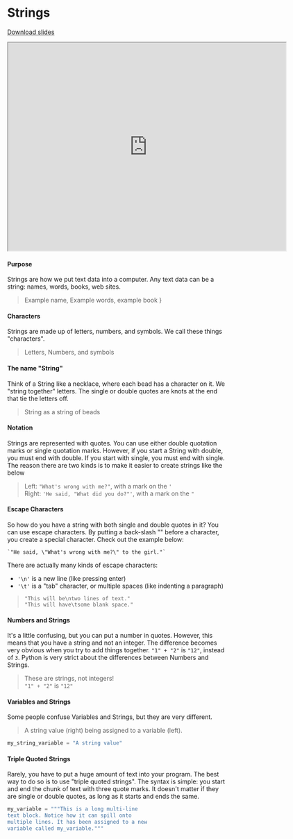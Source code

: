 # Strings

[Download slides](Strings.pdf)


<iframe style="width: 640px; height: 480px;" width="300" height="150" allowfullscreen="allowfullscreen" webkitallowfullscreen="webkitallowfullscreen" mozallowfullscreen="mozallowfullscreen"
title="Introduction.pdf"
src="https://www.youtube.com/embed/daoY8lLoSAk?feature=oembed&amp;rel=0" ></iframe>


#### Purpose

Strings are how we put text data into a computer.
Any text data can be a string: names, words, books, web sites.

> Example name, Example words, example book }

#### Characters

Strings are made up of letters, numbers, and symbols.
We call these things "characters".

> Letters, Numbers, and symbols

#### The name "String"

Think of a String like a necklace, where each bead has a character on it.
We "string together" letters.
The single or double quotes are knots at the end that tie the letters off.

> String as a string of beads

#### Notation

Strings are represented with quotes.
You can use either double quotation marks or single quotation marks.
However, if you start a String with double, you must end with double.
If you start with single, you must end with single.
The reason there are two kinds is to make it easier to create strings like the below

> Left: `"What's wrong with me?"`, with a mark on the `'`  
> Right: `'He said, "What did you do?"'`, with a mark on the `"`

#### Escape Characters

So how do you have a string with both single and double quotes in it?
You can use escape characters.
By putting a back-slash "\" before a character, you create a special character.
Check out the example below:

    `"He said, \"What's wrong with me?\" to the girl."`

There are actually many kinds of escape characters:

* `'\n'` is a new line (like pressing enter)
* `'\t'` is a "tab" character, or multiple spaces (like indenting a paragraph)

> `"This will be\ntwo lines of text."`  
> `"This will have\tsome blank space."`

#### Numbers and Strings

It's a little confusing, but you can put a number in quotes.
However, this means that you have a string and not an integer.
The difference becomes very obvious when you try to add things together.
`"1" + "2"` is `"12"`, instead of `3`.
Python is very strict about the differences between Numbers and Strings.

> These are strings, not integers!  
> `"1" + "2"` is `"12"`

#### Variables and Strings

Some people confuse Variables and Strings, but they are very different.

> A string value (right) being assigned to a variable (left).

```python
my_string_variable = "A string value"
```

#### Triple Quoted Strings

Rarely, you have to put a huge amount of text into your program. The best way
to do so is to use "triple quoted strings". The syntax is simple: you start and
end the chunk of text with three quote marks. It doesn't matter if they are
single or double quotes, as long as it starts and ends the same.

```python
my_variable = """This is a long multi-line 
text block. Notice how it can spill onto 
multiple lines. It has been assigned to a new 
variable called my_variable."""
```
